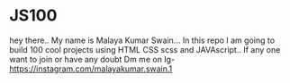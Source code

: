 # JS100
hey there.. My name is Malaya Kumar Swain... In this repo I am going to build 100 cool projects using HTML CSS scss and JAVAscript.. If any one want to join or have any doubt Dm me on Ig- https://instagram.com/malayakumar.swain.1
